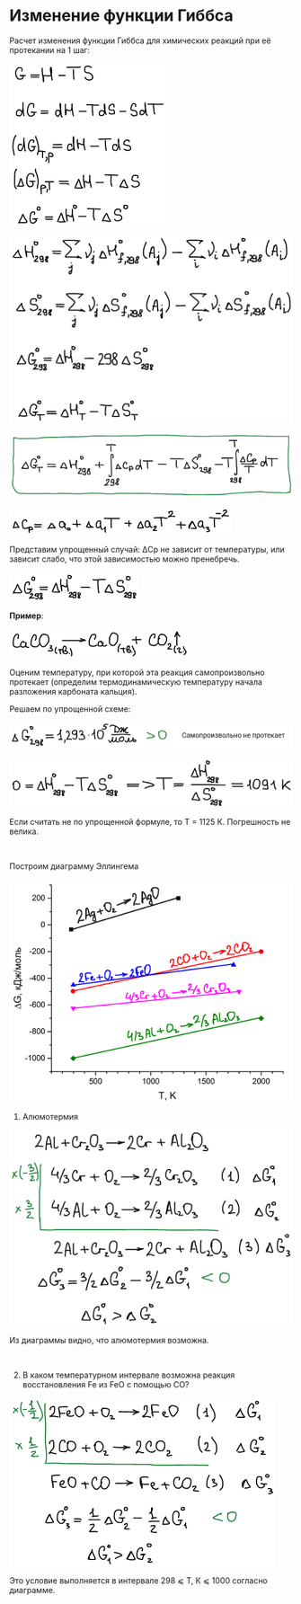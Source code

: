 # Изменение функции Гиббса

Расчет изменения функции Гиббса для химических реакций при её протекании на 1 шаг:

![](images/izmenenie-funkcii-gibbsa/2_clip_image001.png)

![](images/izmenenie-funkcii-gibbsa/2_clip_image001_0000.png)

![](images/izmenenie-funkcii-gibbsa/2_clip_image001_0001.png)

![](images/izmenenie-funkcii-gibbsa/2_clip_image001_0002.png)

Представим упрощенный случай: ΔСp не зависит от температуры, или зависит слабо, что этой зависимостью можно пренебречь.

![](images/izmenenie-funkcii-gibbsa/2_clip_image001_0003.png)

**Пример**:

![](images/izmenenie-funkcii-gibbsa/2_clip_image001_0004.png)

Оценим температуру, при которой эта реакция самопроизвольно протекает (определим термодинамическую температуру начала разложения карбоната кальция).

Решаем по упрощенной схеме:

![](images/izmenenie-funkcii-gibbsa/2_clip_image001_0005.png)

![](images/izmenenie-funkcii-gibbsa/2_clip_image001_0006.png)

Если считать не по упрощенной формуле, то Т = 1125 К. Погрешность не велика.

 

Построим диаграмму Эллингема

![](images/izmenenie-funkcii-gibbsa/2_clip_image001_0007.png)

1. Алюмотермия

![](images/izmenenie-funkcii-gibbsa/2_clip_image001_0008.png)

Из диаграммы видно, что алюмотермия возможна.

 

2. В каком температурном интервале возможна реакция восстановления Fe из FeO с помощью CO?

![](images/izmenenie-funkcii-gibbsa/2_clip_image001_0009.png)

Это условие выполняется в интервале 298 ⩽ Т, К ⩽ 1000 согласно диаграмме.

